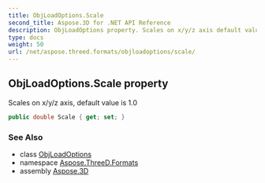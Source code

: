 ```yaml
---
title: ObjLoadOptions.Scale
second_title: Aspose.3D for .NET API Reference
description: ObjLoadOptions property. Scales on x/y/z axis default value is 1.0
type: docs
weight: 50
url: /net/aspose.threed.formats/objloadoptions/scale/
---
```

## ObjLoadOptions.Scale property

Scales on x/y/z axis, default value is 1.0

```csharp
public double Scale { get; set; }
```

### See Also

* class [ObjLoadOptions](../)
* namespace [Aspose.ThreeD.Formats](../../../aspose.threed.formats/)
* assembly [Aspose.3D](../../../)


